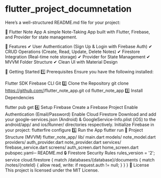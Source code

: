 # flutter_project_documnetation
Here’s a well-structured README.md file for your project:

📝 Flutter Note App
A simple Note-Taking App built with Flutter, Firebase, and Provider for state management.

📌 Features
✔ User Authentication (Sign Up & Login with Firebase Auth)
✔ CRUD Operations (Create, Read, Update, Delete Notes)
✔ Firestore Integration (Real-time note storage)
✔ Provider for State Management
✔ MVVM Folder Structure
✔ Clean UI with Material Design

🚀 Getting Started
1️⃣ Prerequisites
Ensure you have the following installed:

Flutter SDK
Firebase CLI
Git
2️⃣ Clone the Repository
git clone https://github.com/<your-github-username>/flutter_note_app.git
cd flutter_note_app
3️⃣ Install Dependencies

flutter pub get
4️⃣ Setup Firebase
Create a Firebase Project
Enable Authentication (Email/Password)
Enable Cloud Firestore
Download and add your google-services.json (Android) & GoogleService-Info.plist (iOS) to the android/app/ and ios/Runner/ directories respectively.
Initialize Firebase in your project:
flutterfire configure
5️⃣ Run the App
flutter run
📁 Project Structure (MVVM)
flutter_note_app/
lib/
main.dart
models/
note_model.dart
providers/
auth_provider.dart
note_provider.dart
services/
firebase_service.dart
screens/
auth_screen.dart
 home_screen.dart
 pubspec.yaml─ README.md
🔒 Firestore Security Rules
rules_version = '2';
service cloud.firestore {
  match /databases/{database}/documents {
    match /notes/{noteId} {
      allow read, write: if request.auth != null;
    }
  }
}
📜 License
This project is licensed under the MIT License.
